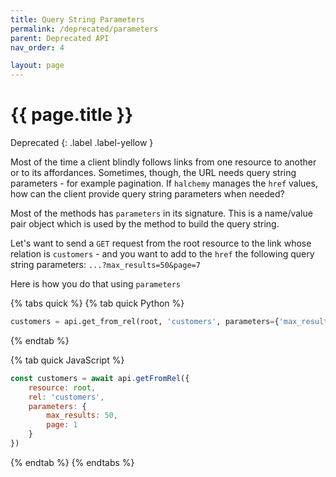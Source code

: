 ```yaml
---
title: Query String Parameters
permalink: /deprecated/parameters
parent: Deprecated API
nav_order: 4

layout: page
---
```


# {{ page.title }}
Deprecated
{: .label .label-yellow }

Most of the time a client blindly follows links from one resource to another or to its affordances.  Sometimes, though, the URL needs query string parameters - for example pagination.  If `halchemy` manages the `href` values, how can the client provide query string parameters when needed?

Most of the methods has `parameters` in its signature.  This is a name/value pair object which is used by the method to build the query string.

Let's want to send a `GET` request from the root resource to the link whose relation is `customers` - and you want to add to the `href` the following query string parameters: `...?max_results=50&page=7`

Here is how you do that using `parameters`

{% tabs quick %}
{% tab quick Python %}
```python
customers = api.get_from_rel(root, 'customers', parameters={'max_results':50,'page':7})
```
{% endtab %}

{% tab quick JavaScript %}
```javascript
const customers = await api.getFromRel({
    resource: root,
    rel: 'customers',
    parameters: {
        max_results: 50,
        page: 1
    }
})
```
{% endtab %}
{% endtabs %}
